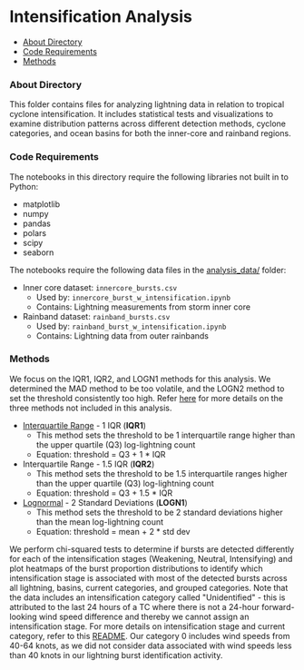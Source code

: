 # Intensification Analysis

* [About Directory](#about)
* [Code Requirements](#requirements)
* [Methods](#methods)

<a id="about"></a>

### About Directory
This folder contains files for analyzing lightning data in relation to tropical cyclone intensification. It includes statistical tests and visualizations to examine distribution patterns across different detection methods, cyclone categories, and ocean basins for both the inner-core and rainband regions.

<a id="requirements"></a>

### Code Requirements
The notebooks in this directory require the following libraries not built in to Python:
- matplotlib
- numpy
- pandas
- polars
- scipy
- seaborn

The notebooks require the following data files in the [analysis_data/](../analysis_data/) folder:
- Inner core dataset: `innercore_bursts.csv`
  - Used by: `innercore_burst_w_intensification.ipynb`
  - Contains: Lightning measurements from storm inner core
- Rainband dataset: `rainband_bursts.csv`
  - Used by: `rainband_burst_w_intensification.ipynb`
  - Contains: Lightning data from outer rainbands

<a id="methods"></a>

### Methods
We focus on the IQR1, IQR2, and LOGN1 methods for this analysis. We determined the MAD method to be too volatile, and the LOGN2 method to set the threshold consistently too high. Refer [here](../lightning_burst_identification/README.md#lightning-burst-detection-methods) for more details on the three methods not included in this analysis.

- [Interquartile Range](https://en.wikipedia.org/wiki/Interquartile_range) - 1 IQR (**IQR1**)
    - This method sets the threshold to be 1 interquartile range higher than the upper quartile (Q3) log-lightning count
    - Equation: threshold = Q3 + 1 * IQR
- Interquartile Range - 1.5 IQR (**IQR2**)
    - This method sets the threshold to be 1.5 interquartile ranges higher than the upper quartile (Q3) log-lightning count
    - Equation: threshold = Q3 + 1.5 * IQR
- [Lognormal](https://en.wikipedia.org/wiki/Log-normal_distribution) - 2 Standard Deviations (**LOGN1**)
    - This method sets the threshold to be 2 standard deviations higher than the mean log-lightning count
    - Equation: threshold = mean + 2 * std dev

We perform chi-squared tests to determine if bursts are detected differently for each of the intensification stages (Weakening, Neutral, Intensifying) and plot heatmaps of the burst proportion distributions to identify which intensification stage is associated with most of the detected bursts across all lightning, basins, current categories, and grouped categories. Note that the data includes an intensification category called "Unidentified" - this is attributed to the last 24 hours of a TC where there is not a 24-hour forward-looking wind speed difference and thereby we cannot assign an intensification stage. For more details on intensification stage and current category, refer to this [README](../README.md#background-information). Our category 0 includes wind speeds from 40-64 knots, as we did not consider data associated with wind speeds less than 40 knots in our lightning burst identification activity.